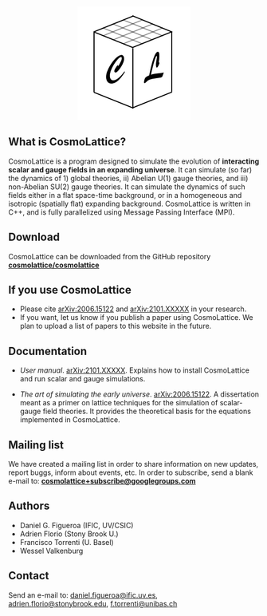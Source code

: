 <p align="center">
  <img src="CLlogo.png" />
</p>

## What is CosmoLattice?

CosmoLattice is a program designed to simulate the evolution of **interacting scalar and gauge
fields in an expanding universe**. It can simulate (so far) the dynamics of 1) global theories, ii) Abelian U(1) gauge theories, and iii) non-Abelian SU(2) gauge theories. It can simulate the dynamics of such fields either in a flat space-time background, or in a homogeneous and isotropic (spatially flat) expanding background. CosmoLattice is written in C++, and is fully parallelized using Message Passing Interface (MPI).

## Download

CosmoLattice can be downloaded from the GitHub repository **[cosmolattice/cosmolattice](http://github.com/cosmolattice/cosmolattice)**

## If you use CosmoLattice

- Please cite [arXiv:2006.15122](https://arxiv.org/pdf/2101.XXXXX.pdf) and [arXiv:2101.XXXXX](https://arxiv.org/pdf/2101.XXXXX.pdf) in your research.
- If you want, let us know if you publish a paper using CosmoLattice. We plan to upload a list of papers to this website in the future.

## Documentation

- _User manual_. [arXiv:2101.XXXXX](https://arxiv.org/pdf/2101.XXXXX.pdf). Explains how to install CosmoLattice and run scalar and gauge simulations.


- _The art of simulating the early universe_. [arXiv:2006.15122](https://arxiv.org/pdf/2006.15122.pdf). A dissertation meant as a primer on lattice techniques for the simulation of scalar-gauge field theories. It provides the theoretical basis for the equations implemented in CosmoLattice. 

## Mailing list

We have created a mailing list in order to share information on new updates, report buggs, inform about events, etc. In order to subscribe, send a blank e-mail to: **<cosmolattice+subscribe@googlegroups.com>**

## Authors 

- Daniel G. Figueroa (IFIC, UV/CSIC)
- Adrien Florio (Stony Brook U.)
- Francisco Torrenti (U. Basel)
- Wessel Valkenburg

## Contact

Send an e-mail to: <daniel.figueroa@ific.uv.es>, <adrien.florio@stonybrook.edu>, <f.torrenti@unibas.ch>
